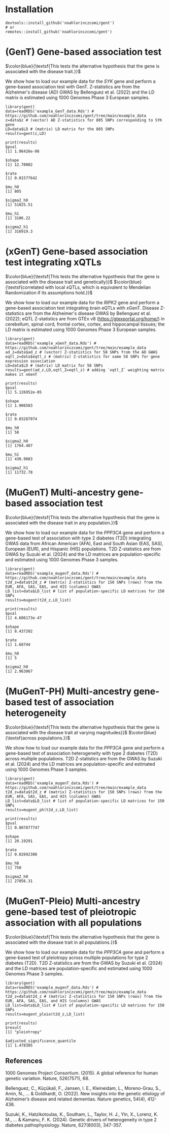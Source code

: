 # Installation
```
devtools::install_github('noahlorinczcomi/gent')
# or
remotes::install_github('noahlorinczcomi/gent')
```

# (GenT) Gene-based association test
$\color{blue}{\textsf{This tests the alternative hypothesis that the gene is associated with the disease trait.}}$

We show how to load our example data for the *SYK* gene and perform a gene-based association test with GenT. Z-statistics are from the Alzheimer's disease (AD) GWAS by Bellenguez et al. (2022) and the LD matrix is estimated using 1000 Genomes Phase 3 European samples.
```
library(gent)
data=readRDS('example_GenT_data.Rds') # https://github.com/noahlorinczcomi/gent/tree/main/example_data 
z=data$z # (vector) AD Z-statistics for 805 SNPs corresponding to SYK gene
LD=data$LD # (matrix) LD matrix for the 805 SNPs
results=gent(z,LD)

print(results)
$pval
[1] 1.96426e-06

$shape
[1] 12.70002

$rate
[1] 0.01577642

$mu_h0
[1] 805

$sigma2_h0
[1] 51025.51

$mu_h1
[1] 3106.22

$sigma2_h1
[1] 316919.3
```

# (xGenT) Gene-based association test integrating xQTLs
$\color{blue}{\textsf{This tests the alternative hypothesis that the gene is associated with the disease trait and genetically}}$
$\color{blue}{\textsf{correlated with local xQTLs, which is equivalent to Mendelian Randomization if its assumptions hold.}}$

We show how to load our example data for the *RIPK2* gene and perform a gene-based association test integrating brain eQTLs with xGenT. Disease Z-statistics are from the Alzheimer's disease GWAS by Bellenguez et al. (2022); eQTL Z-statistics are from GTEx v8 (https://gtexportal.org/home/) in cerebellum, spinal cord, frontal cortex, cortex, and hippocampal tissues; the LD matrix is estimated using 1000 Genomes Phase 3 European samples.
```
library(gent)
data=readRDS('example_xGenT_data.Rds') # https://github.com/noahlorinczcomi/gent/tree/main/example_data 
ad_z=data$ad_z # (vector) Z-statistics for 58 SNPs from the AD GWAS
eqtl_z=data$eqtl_z # (matrix) Z-statistics for same 58 SNPs for gene expression association
LD=data$LD # (matrix) LD matrix for 58 SNPs
results=gent(ad_z,LD,xqtl_Z=eqtl_z) # adding `xqtl_Z` weighting matrix makes it xGenT

print(results)
$pval
[1] 5.126952e-05

$shape
[1] 1.906503

$rate
[1] 0.03287074

$mu_h0
[1] 58

$sigma2_h0
[1] 1764.487

$mu_h1
[1] 430.9083

$sigma2_h1
[1] 11732.78
```

# (MuGenT) Multi-ancestry gene-based association test
$\color{blue}{\textsf{This tests the alternative hypothesis that the gene is associated with the disease trait in any population.}}$

We show how to load our example data for the *PPP3CA* gene and perform a gene-based test of association with type 2 diabetes (T2D) integrating GWAS data from African American (AFA), East and South Asian (EAS, SAS), European (EUR), and Hispanic (HIS) populations. T2D Z-statistics are from GWAS by Suzuki et al. (2024) and the LD matrices are population-specific and estimated using 1000 Genomes Phase 3 samples.
```
library(gent)
data=readRDS('example_mugenT_data.Rds') # https://github.com/noahlorinczcomi/gent/tree/main/example_data 
t2d_z=data$t2d_z # (matrix) Z-statistics for 150 SNPs (rows) from the EUR, AFA, SAS, EAS, and HIS (columns) GWAS
LD_list=data$LD_list # list of population-specific LD matrices for 150 SNPs
results=mugent(t2d_z,LD_list)

print(results)
$pval
[1] 4.606173e-47

$shape
[1] 8.437202

$rate
[1] 1.68744

$mu_h0
[1] 5

$sigma2_h0
[1] 2.963067
```

# (MuGenT-PH) Multi-ancestry gene-based test of association heterogeneity
$\color{blue}{\textsf{This tests the alternative hypothesis that the gene is associated with the disease trait at varying magnitudes}}$
$\color{blue}{\textsf{across populations.}}$

We show how to load our example data for the *PPP3CA* gene and perform a gene-based test of association heterogeneity with type 2 diabetes (T2D) across multiple populations. T2D  Z-statistics are from the GWAS by Suzuki et al. (2024) and the LD matrices are population-specific and estimated using 1000 Genomes Phase 3 samples.
```
library(gent)
data=readRDS('example_mugenT_data.Rds') # https://github.com/noahlorinczcomi/gent/tree/main/example_data 
t2d_z=data$t2d_z # (matrix) Z-statistics for 150 SNPs (rows) from the EUR, AFA, SAS, EAS, and HIS (columns) GWAS
LD_list=data$LD_list # list of population-specific LD matrices for 150 SNPs
results=mugent_ph(t2d_z,LD_list)

print(results)
$pval
[1] 0.007877747

$shape
[1] 20.19291

$rate
[1] 0.02692388

$mu_h0
[1] 750

$sigma2_h0
[1] 27856.31
```

# (MuGenT-Pleio) Multi-ancestry gene-based test of pleiotropic association with all populations
$\color{blue}{\textsf{This tests the alternative hypothesis that the gene is associated with the disease trait in all populations.}}$

We show how to load our example data for the *PPP3CA* gene and perform a gene-based test of pleiotropy across multiple  populations for type 2 diabetes (T2D). T2D  Z-statistics are from the GWAS by Suzuki et al. (2024) and the LD matrices are population-specific and estimated using 1000 Genomes Phase 3 samples.
```
library(gent)
data=readRDS('example_mugenT_data.Rds') # https://github.com/noahlorinczcomi/gent/tree/main/example_data 
t2d_z=data$t2d_z # (matrix) Z-statistics for 150 SNPs (rows) from the EUR, AFA, SAS, EAS, and HIS (columns) GWAS
LD_list=data$LD_list # list of population-specific LD matrices for 150 SNPs
results=mugent_pleio(t2d_z,LD_list)

print(results)
$result
[1] "pleiotropy"

$adjusted_significance_quantile
[1] 1.478305
```

## References
1000 Genomes Project Consortium. (2015). A global reference for human genetic variation. Nature, 526(7571), 68.

Bellenguez, C., Küçükali, F., Jansen, I. E., Kleineidam, L., Moreno-Grau, S., Amin, N., ... & Goldhardt, O. (2022). New insights into the genetic etiology of Alzheimer’s disease and related dementias. Nature genetics, 54(4), 412-436.

Suzuki, K., Hatzikotoulas, K., Southam, L., Taylor, H. J., Yin, X., Lorenz, K. M., ... & Kamanu, F. K. (2024). Genetic drivers of heterogeneity in type 2 diabetes pathophysiology. Nature, 627(8003), 347-357.





